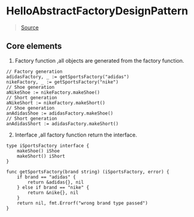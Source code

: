 # HelloAbstractFactoryDesignPattern
> [Source](https://golangbyexample.com/abstract-factory-design-pattern-go/)
## Core elements

1. Factory function ,all objects are generated from the factory function.

```
// Factory generation
adidasFactory, _ := getSportsFactory("adidas")
nikeFactory, _ := getSportsFactory("nike")
// Shoe generation
aNikeShoe := nikeFactory.makeShoe()
// Short generation
aNikeShort := nikeFactory.makeShort()
// Shoe generation
anAdidasShoe := adidasFactory.makeShoe()
// Short generation
anAdidasShort := adidasFactory.makeShort()
```

2. Interface ,all factory function return the interface.

```
type iSportsFactory interface {
	makeShoe() iShoe
	makeShort() iShort
}

func getSportsFactory(brand string) (iSportsFactory, error) {
	if brand == "adidas" {
		return &adidas{}, nil
	} else if brand == "nike" {
		return &nike{}, nil
	}
	return nil, fmt.Errorf("wrong brand type passed")
}

```